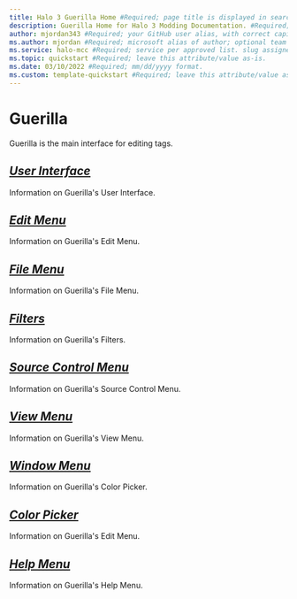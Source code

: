 ```yaml
---
title: Halo 3 Guerilla Home #Required; page title is displayed in search results. Include the brand.
description: Guerilla Home for Halo 3 Modding Documentation. #Required; article description that is displayed in search results. 
author: mjordan343 #Required; your GitHub user alias, with correct capitalization.
ms.author: mjordan #Required; microsoft alias of author; optional team alias.
ms.service: halo-mcc #Required; service per approved list. slug assigned by ACOM.
ms.topic: quickstart #Required; leave this attribute/value as-is.
ms.date: 03/10/2022 #Required; mm/dd/yyyy format.
ms.custom: template-quickstart #Required; leave this attribute/value as-is.
---
```


# Guerilla

Guerilla is the main interface for editing tags.

## [*User Interface*](UserInterface.md)

Information on Guerilla's User Interface.

## [*Edit Menu*](EditMenu.md)

Information on Guerilla's Edit Menu.

## [*File Menu*](FileMenu.md)

Information on Guerilla's File Menu.

## [*Filters*](Filters.md)

Information on Guerilla's Filters.

## [*Source Control Menu*](SourceControlMenu.md)

Information on Guerilla's Source Control Menu.

## [*View Menu*](ViewMenu.md)

Information on Guerilla's View Menu.

## [*Window Menu*](WindowMenu.md)

Information on Guerilla's Color Picker.

## [*Color Picker*](ColorPicker.md)

Information on Guerilla's Edit Menu.

## [*Help Menu*](HelpMenu.md)

Information on Guerilla's Help Menu.
